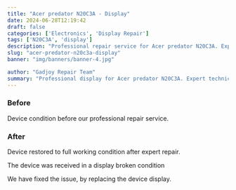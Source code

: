 ```yaml
---
title: "Acer predator N20C3A - Display"
date: 2024-06-28T12:19:42
draft: false
categories: ['Electronics', 'Display Repair']
tags: ['N20C3A', 'display']
description: "Professional repair service for Acer predator N20C3A. Expert diagnosis and quality repairs in Bangalore."
slug: "acer-predator-n20c3a-display"
banner: "img/banners/banner-4.jpg"

author: "Gadjoy Repair Team"
summary: "Professional display for Acer predator N20C3A. Expert technicians, quality parts, warranty included."
---
```


### Before

Device condition before our professional repair service.

### After

Device restored to full working condition after expert repair.

The device was received in a display broken condition

We have fixed the issue, by replacing the device display.
